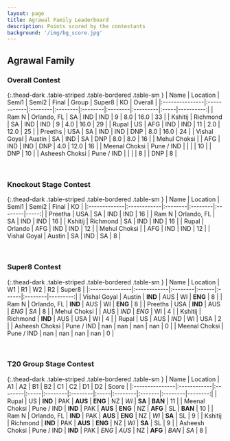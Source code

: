 ```yaml
---
layout: page
title: Agrawal Family Leaderboard
description: Points scored by the contestants
background: '/img/bg_score.jpg'
---
```

<link href="https://maxcdn.bootstrapcdn.com/bootstrap/3.3.6/css/bootstrap.min.css" rel="stylesheet" />
<script src="https://maxcdn.bootstrapcdn.com/bootstrap/3.3.6/js/bootstrap.min.js"></script>

## Agrawal Family


### Overall Contest 


{:.thead-dark .table-striped .table-bordered .table-sm }
| Name           | Location    | Semi1   | Semi2   | Final   | Group   | Super8   | KO   |   Overall |
|:---------------|:------------|:--------|:--------|:--------|:--------|:---------|:-----|----------:|
| Ram N          | Orlando, FL | SA      | IND     | IND     | 9       | 8.0      | 16.0 |        33 |
| Kshitij        | Richmond    | SA      | IND     | IND     | 9       | 4.0      | 16.0 |        29 |
| Rupal          | US          | AFG     | IND     | IND     | 11      | 2.0      | 12.0 |        25 |
| Preeths        | USA         | SA      | IND     | IND     | DNP     | 8.0      | 16.0 |        24 |
| Vishal Goyal   | Austin      | SA      | IND     | SA      | DNP     | 8.0      | 8.0  |        16 |
| Mehul Choksi   |             | AFG     | IND     | IND     | DNP     | 4.0      | 12.0 |        16 |
| Meenal Choksi  | Pune / IND  |         |         |         | 10      |          | DNP  |        10 |
| Asheesh Choksi | Pune / IND  |         |         |         | 8       |          | DNP  |         8 |

 <br>

### Knockout Stage Contest 


{:.thead-dark .table-striped .table-bordered .table-sm }
| Name         | Location    | Semi1   | Semi2   | Final   |   KO |
|:-------------|:------------|:--------|:--------|:--------|-----:|
| Preetha      | USA         | SA      | IND     | IND     |   16 |
| Ram N        | Orlando, FL | SA      | IND     | IND     |   16 |
| Kshitij      | Richmond    | SA      | IND     | IND     |   16 |
| Rupal        | Orlando     | AFG     | IND     | IND     |   12 |
| Mehul Choksi |             | AFG     | IND     | IND     |   12 |
| Vishal Goyal | Austin      | SA      | IND     | SA      |    8 |

 <br>

### Super8 Contest 


{:.thead-dark .table-striped .table-bordered .table-sm }
| Name           | Location    | W1      | R1    | W2    | R2      |   Super8 |
|:---------------|:------------|:--------|:------|:------|:--------|---------:|
| Vishal Goyal   | Austin      | **IND** | AUS   | WI    | **ENG** |        8 |
| Ram N          | Orlando, FL | **IND** | AUS   | WI    | **ENG** |        8 |
| Preeths        | USA         | **IND** | AUS   | *ENG* | *SA*    |        8 |
| Mehul Choksi   |             | AUS     | *IND* | *ENG* | WI      |        4 |
| Kshitij        | Richmond    | **IND** | AUS   | USA   | WI      |        4 |
| Rupal          | US          | AUS     | *IND* | WI    | USA     |        2 |
| Asheesh Choksi | Pune / IND  | nan     | nan   | nan   | nan     |        0 |
| Meenal Choksi  | Pune / IND  | nan     | nan   | nan   | nan     |        0 |

 <br>

### T20 Group Stage Contest 


{:.thead-dark .table-striped .table-bordered .table-sm }
| Name           | Location    | A1      | A2   | B1      | B2      | C1   | C2      | D1     | D2      |   Score |
|:---------------|:------------|:--------|:-----|:--------|:--------|:-----|:--------|:-------|:--------|--------:|
| Rupal          | US          | **IND** | PAK  | **AUS** | **ENG** | NZ   | *WI*    | **SA** | **BAN** |      11 |
| Meenal Choksi  | Pune / IND  | **IND** | PAK  | **AUS** | **ENG** | NZ   | **AFG** | SL     | **BAN** |      10 |
| Ram N          | Orlando, FL | **IND** | PAK  | **AUS** | **ENG** | NZ   | *WI*    | **SA** | SL      |       9 |
| Kshitij        | Richmond    | **IND** | PAK  | **AUS** | **ENG** | NZ   | *WI*    | **SA** | SL      |       9 |
| Asheesh Choksi | Pune / IND  | **IND** | PAK  | *ENG*   | *AUS*   | NZ   | **AFG** | *BAN*  | *SA*    |       8 |

 <br>


<br>
